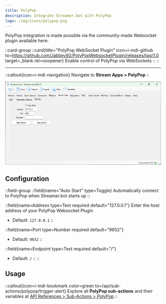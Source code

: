 ```yaml
---
title: PolyPop
description: Integrate Streamer.bot with PolyPop
logo: /img/icons/polypop.png
---
```


PolyPop integration is made possible via the community-made Websocket plugin available here:

::card-group
  ::card{title="PolyPop WebSocket Plugin" icon=i-mdi-github to=https://github.com/Jabbey92/PolyPopWebsocketPlugin/releases/tag/1.0 target=_blank rel=noopener}
  Enable control of PolyPop via WebSockets
  ::
::

---

::callout{icon=i-mdi-navigation}
Navigate to **Stream Apps > PolyPop**
::

![PolyPop Configuration](assets/polypop.png)

## Configuration
::field-group
  ::field{name="Auto Start" type=Toggle}
  Automatically connect to PolyPop when Streamer.bot starts up
  ::

  ::field{name=Address type=Text required default="127.0.0.1"}
  Enter the host address of your PolyPop Websocket Plugin

  - Default: `127.0.0.1`
  ::

  ::field{name=Port type=Number required default="9652"}
  - Default: `9652`
  ::

  ::field{name=Endpoint type=Text required default="/"}
  - Default: `/`
  ::
::


## Usage
::callout{icon=i-mdi-bookmark color=green to=/api/sub-actions/polypop/trigger-alert}
Explore all **PolyPop sub-actions** and their variables at [API References > Sub-Actions > PolyPop](/api/sub-actions/polypop/trigger-alert)
::